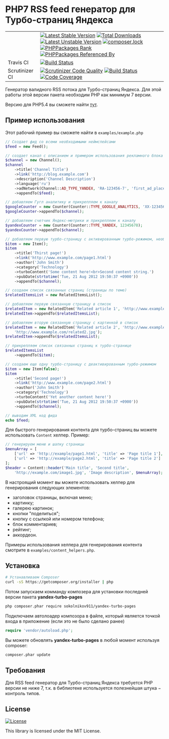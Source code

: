 PHP7 RSS feed генератор для Турбо-страниц Яндекса
=====================================

|  |  |
|----------------|--------------------------------------------------------------------------------------------------------------------------------------------------------------------------------------------------------------------------------------------------------------------------------------------------------------------------------------------------------------------------------------------------------------------------------------------------------------------------------------------------------------------------------------------------------------------------------------------------------------------------------------------------------------------------------------------------------------------------------------------------------------------------------------------------------------------------------------------------------------------------------------------------------------------------------------------------------------------------------------------|
|  | [![Latest Stable Version](https://poser.pugx.org/sokolnikov911/yandex-turbo-pages/v/stable)](https://packagist.org/packages/sokolnikov911/yandex-turbo-pages) [![Total Downloads](https://poser.pugx.org/sokolnikov911/yandex-turbo-pages/downloads)](https://packagist.org/packages/sokolnikov911/yandex-turbo-pages) [![Latest Unstable Version](https://poser.pugx.org/sokolnikov911/yandex-turbo-pages/v/unstable)](https://packagist.org/packages/sokolnikov911/yandex-turbo-pages) [![composer.lock](https://poser.pugx.org/sokolnikov911/yandex-turbo-pages/composerlock)](https://packagist.org/packages/sokolnikov911/yandex-turbo-pages) [![PHPPackages Rank](http://phppackages.org/p/sokolnikov911/yandex-turbo-pages/badge/rank.svg)](http://phppackages.org/p/sokolnikov911/yandex-turbo-pages) [![PHPPackages Referenced By](http://phppackages.org/p/sokolnikov911/yandex-turbo-pages/badge/referenced-by.svg)](http://phppackages.org/p/sokolnikov911/yandex-turbo-pages) |
| Travis CI | [![Build Status](https://travis-ci.org/sokolnikov911/yandex-turbo-pages.svg?branch=master)](https://travis-ci.org/sokolnikov911/yandex-turbo-pages) |
| Scrutinizer CI | [![Scrutinizer Code Quality](https://scrutinizer-ci.com/g/sokolnikov911/yandex-turbo-pages/badges/quality-score.png?b=master)](https://scrutinizer-ci.com/g/sokolnikov911/yandex-turbo-pages/?branch=master) [![Build Status](https://scrutinizer-ci.com/g/sokolnikov911/yandex-turbo-pages/badges/build.png?b=master)](https://scrutinizer-ci.com/g/sokolnikov911/yandex-turbo-pages/build-status/master) [![Code Coverage](https://scrutinizer-ci.com/g/sokolnikov911/yandex-turbo-pages/badges/coverage.png?b=master)](https://scrutinizer-ci.com/g/sokolnikov911/yandex-turbo-pages/?branch=master) |

Генератор валидного RSS потока для Турбо-страниц Яндекса. Для этой работы этой версии пакета
необходим PHP как минимум 7 версии.

Версию для PHP5.4 вы сможете найти [тут](https://github.com/sokolnikov911/yandex-turbo-pages-php5).


## Пример использования

Этот рабочий пример вы сможете найти в `examples/example.php`

```php
// Создает фид со всеми необходимыми неймспейсами
$feed = new Feed();

// создает канал с описанием и примером использования рекламного блока РСЯ, прикрепляет канал к фиду
$channel = new Channel();
$channel
    ->title('Channel Title')
    ->link('http://blog.example.com')
    ->description('Channel Description')
    ->language('ru')
    ->adNetwork(Channel::AD_TYPE_YANDEX, 'RA-123456-7', 'first_ad_place')
    ->appendTo($feed);

// добавляем Гугл аналитику и прикрепляем к каналу
$googleCounter = new Counter(Counter::TYPE_GOOGLE_ANALYTICS, 'XX-1234567-89');
$googleCounter->appendTo($channel);

// добавляем счетчик Яндекс-метрики и прикрепляем к каналу
$yandexCounter = new Counter(Counter::TYPE_YANDEX, 12345678);
$yandexCounter->appendTo($channel);

// добавляем первую турбо-страницу с активированным турбо-режимом, необходимым описанием, и прикрепляем ее к каналу
$item = new Item();
$item
    ->title('Thirst page!')
    ->link('http://www.example.com/page1.html')
    ->author('John Smith')
    ->category('Technology')
    ->turboContent('Some content here!<br>Second content string.')
    ->pubDate(strtotime('Tue, 21 Aug 2012 19:50:37 +0900'))
    ->appendTo($channel);

// создаем список связанных страниц (страницы по теме)
$relatedItemsList = new RelatedItemsList();

// добавляем первую связанную страницу в список
$relatedItem = new RelatedItem('Related article 1', 'http://www.example.com/related1.html');
$relatedItem->appendTo($relatedItemsList);

// добавляем вторую связанную страницу с картинкой в список
$relatedItem = new RelatedItem('Related article 2', 'http://www.example.com/related2.html',
    'http://www.example.com/related2.jpg');
$relatedItem->appendTo($relatedItemsList);

// прикрепляем список связанных страниц к турбо-странице
$relatedItemsList
    ->appendTo($item);

// создаем еще одну турбо-страницу с деактивированным турбо-режимом
$item = new Item(false);
$item
    ->title('Second page!')
    ->link('http://www.example.com/page2.html')
    ->author('John Smith')
    ->category('Technology')
    ->turboContent('Yet another content here!')
    ->pubDate(strtotime('Tue, 21 Aug 2012 19:50:37 +0900'))
    ->appendTo($channel);

// выводим XML код фида
echo $feed;
```

Для быстрого генерирования контента для турбо-страниц вы можете использовать `Content` хелпер. Пример:

```php
// генерируем меню и шапку страницы
$menuArray = [
    ['url' => 'http://example/page1.html', 'title' => 'Page title 1'],
    ['url' => 'http://example/page2.html', 'title' => 'Page title 2']
];
$header = Content::header('Main title', 'Second title',
    'http://example.com/image1.jpg', 'Image description', $menuArray);
```

В настроящий момент вы можете использовать хелпер для генерирования следующих элементов:
* заголовок страницы, включая меню;
* картинку;
* галерею картинок;
* кнопки "поделиться";
* кнопку с ссылкой или номером телефона;
* блок комментариев;
* рейтинг;
* аккордеон.

Примеры использования хелпера для генерирования контента смотрите в `examples/content_helpers.php`.



## Установка


```bash
# Устанавливаем Composer
curl -sS https://getcomposer.org/installer | php
```

Потом запускаем комманду композера для установки последней версии пакета **yandex-turbo-pages**

```bash
php composer.phar require sokolnikov911/yandex-turbo-pages
```

Подключаем автолоадер композора в файле, который является точкой входа в приложение (если это не было сделано ранее)

```php
require 'vendor/autoload.php';
```

Вы можете обновлять **yandex-turbo-pages** в любой момент используя composer:

 ```bash
composer.phar update
 ```
 
 
## Требования

Для RSS feed генератор для Турбо-страниц Яндекса требуется PHP версии не ниже 7,
т.к. в библиотеке используется полезнейшая штука − контроль типов.


## License

[![License](https://poser.pugx.org/sokolnikov911/yandex-turbo-pages/license)](https://packagist.org/packages/sokolnikov911/yandex-turbo-pages)

This library is licensed under the MIT License.
